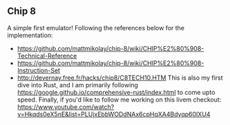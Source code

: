 ## Chip 8
A simple first emulator! Following the references below for the implementation:
- https://github.com/mattmikolay/chip-8/wiki/CHIP%E2%80%908-Technical-Reference
- https://github.com/mattmikolay/chip-8/wiki/CHIP%E2%80%908-Instruction-Set
- http://devernay.free.fr/hacks/chip8/C8TECH10.HTM
This is also my first dive into Rust, and I am primarily following https://google.github.io/comprehensive-rust/index.html to come upto speed. Finally, if you'd like to follow me working on this livem checkout: https://www.youtube.com/watch?v=Hkqds0eX5nE&list=PLUjxEbbWODdNAx6cpHqXA4Bdyqp60IXU4
